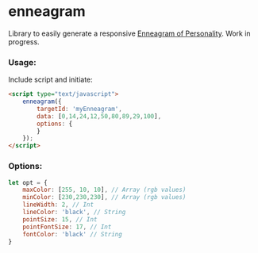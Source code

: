 # enneagram

Library to easily generate a responsive [Enneagram of Personality](https://en.wikipedia.org/wiki/Enneagram_of_Personality).
Work in progress.

### Usage:

Include script and initiate:

```html
<script type="text/javascript">
	enneagram({
		targetId: 'myEnneagram',
		data: [0,14,24,12,50,80,89,29,100],
		options: {
		}
	});
</script>
```

### Options:

```javascript
let opt = {
	maxColor: [255, 10, 10], // Array (rgb values)
	minColor: [230,230,230], // Array (rgb values)
	lineWidth: 2, // Int
	lineColor: 'black', // String
	pointSize: 15, // Int
	pointFontSize: 17, // Int
	fontColor: 'black' // String
}
```